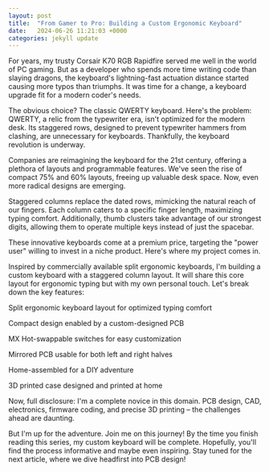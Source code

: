 ```yaml
---
layout: post
title:  "From Gamer to Pro: Building a Custom Ergonomic Keyboard"
date:   2024-06-26 11:21:03 +0000
categories: jekyll update
---
```

For years, my trusty Corsair K70 RGB Rapidfire served me well in the world of PC gaming. But as a developer who spends more time writing code than slaying dragons, the keyboard's lightning-fast actuation distance started causing more typos than triumphs. It was time for a change, a keyboard upgrade fit for a modern coder's needs.

The obvious choice? The classic QWERTY keyboard. Here's the problem: QWERTY, a relic from the typewriter era, isn't optimized for the modern desk. Its staggered rows, designed to prevent typewriter hammers from clashing, are unnecessary for keyboards. Thankfully, the keyboard revolution is underway.

Companies are reimagining the keyboard for the 21st century, offering a plethora of layouts and programmable features. We've seen the rise of compact 75% and 60% layouts, freeing up valuable desk space. Now, even more radical designs are emerging.

Staggered columns replace the dated rows, mimicking the natural reach of our fingers. Each column caters to a specific finger length, maximizing typing comfort. Additionally, thumb clusters take advantage of our strongest digits, allowing them to operate multiple keys instead of just the spacebar.

These innovative keyboards come at a premium price, targeting the "power user" willing to invest in a niche product. Here's where my project comes in.

Inspired by commercially available split ergonomic keyboards, I'm building a custom keyboard with a staggered column layout. It will share this core layout for ergonomic typing but with my own personal touch. Let's break down the key features:

Split ergonomic keyboard layout for optimized typing comfort

Compact design enabled by a custom-designed PCB

MX Hot-swappable switches for easy customization

Mirrored PCB usable for both left and right halves

Home-assembled for a DIY adventure

3D printed case designed and printed at home

Now, full disclosure: I'm a complete novice in this domain. PCB design, CAD, electronics, firmware coding, and precise 3D printing – the challenges ahead are daunting.

But I'm up for the adventure. Join me on this journey! By the time you finish reading this series, my custom keyboard will be complete. Hopefully, you'll find the process informative and maybe even inspiring. Stay tuned for the next article, where we dive headfirst into PCB design!
